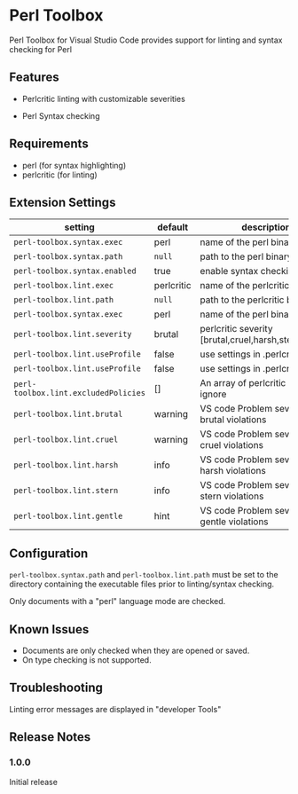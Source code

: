 # Perl Toolbox

Perl Toolbox for Visual Studio Code provides support for linting and syntax checking for Perl

## Features

* Perlcritic linting with customizable severities

* Perl Syntax checking

## Requirements

* perl (for syntax highlighting)
* perlcritic (for linting)

## Extension Settings

| setting                              | default    | description                                           |
| ------------------------------------ | ---------- | ----------------------------------------------------- |
| `perl-toolbox.syntax.exec`           | perl       | name of the perl binary                               |
| `perl-toolbox.syntax.path`           | `null`     | path to the perl binary                               |
| `perl-toolbox.syntax.enabled`        | true       | enable syntax checking                                |
| `perl-toolbox.lint.exec`             | perlcritic | name of the perlcritic binary                         |
| `perl-toolbox.lint.path`             | `null`     | path to the perlcritic binary                         |
| `perl-toolbox.syntax.exec`           | perl       | name of the perl binary                               |
| `perl-toolbox.lint.severity`         | brutal     | perlcritic severity [brutal,cruel,harsh,stern,gentle] |
| `perl-toolbox.lint.useProfile`       | false      | use settings in .perlcriticrc                         |
| `perl-toolbox.lint.useProfile`       | false      | use settings in .perlcriticrc                         |
| `perl-toolbox.lint.excludedPolicies` | []         | An array of perlcritic policies to ignore             |
| `perl-toolbox.lint.brutal`           | warning    | VS code Problem severity for brutal violations        |
| `perl-toolbox.lint.cruel`            | warning    | VS code Problem severity for cruel violations         |
| `perl-toolbox.lint.harsh`            | info       | VS code Problem severity for harsh violations         |
| `perl-toolbox.lint.stern`            | info       | VS code Problem severity for stern violations         |
| `perl-toolbox.lint.gentle`           | hint       | VS code Problem severity for gentle violations        |

## Configuration

`perl-toolbox.syntax.path` and `perl-toolbox.lint.path` must be set to the directory containing the executable files prior to linting/syntax checking.

Only documents with a "perl" language mode are checked.

## Known Issues

* Documents are only checked when they are opened or saved.
* On type checking is not supported.

## Troubleshooting

Linting error messages are displayed in "developer Tools"

## Release Notes

### 1.0.0

Initial release
